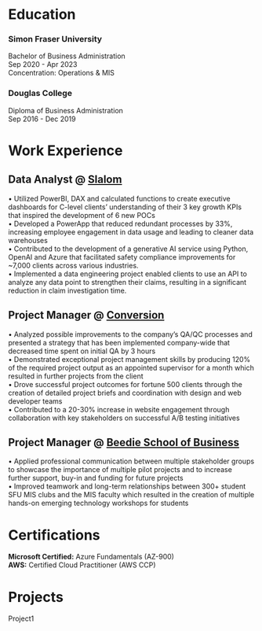 # Education
### Simon Fraser University  
Bachelor of Business Administration  
Sep 2020 - Apr 2023  
Concentration: Operations & MIS  

### Douglas College  
Diploma of Business Administration  
Sep 2016 - Dec 2019  

# Work Experience

## Data Analyst @ [Slalom](https://www.slalom.com/)  

• Utilized PowerBI, DAX and calculated functions to create executive dashboards for C-level clients’ understanding of their 3 key growth KPIs that inspired the development of 6 new POCs  
• Developed a PowerApp that reduced redundant processes by 33%, increasing employee engagement in data usage and leading to cleaner data warehouses  
• Contributed to the development of a generative AI service using Python, OpenAI and Azure that facilitated safety compliance improvements for ~7,000 clients across various industries.  
• Implemented a data engineering project enabled clients to use an API to analyze any data point to strengthen their claims, resulting in a significant reduction in claim investigation time.  

## Project Manager @ [Conversion](https://conversion.com/)

• Analyzed possible improvements to the company’s QA/QC processes and presented a strategy that has been implemented company-wide that decreased time spent on initial QA by 3 hours  
• Demonstrated exceptional project management skills by producing 120% of the required project output as an appointed supervisor for a month which resulted in further projects from the client  
• Drove successful project outcomes for fortune 500 clients through the creation of detailed project briefs and coordination with design and web developer teams  
• Contributed to a 20-30% increase in website engagement through collaboration with key stakeholders on successful A/B testing initiatives  

## Project Manager @ [Beedie School of Business](https://beedie.sfu.ca/)

• Applied professional communication between multiple stakeholder groups to showcase the importance of multiple pilot projects and to increase further support, buy-in and funding for future projects  
• Improved teamwork and long-term relationships between 300+ student SFU MIS clubs and the MIS faculty which resulted in the creation of multiple hands-on emerging technology workshops for students  

# Certifications
**Microsoft Certified:** Azure Fundamentals (AZ-900)  
**AWS:** Certified Cloud Practitioner (AWS CCP)  


# Projects
Project1
